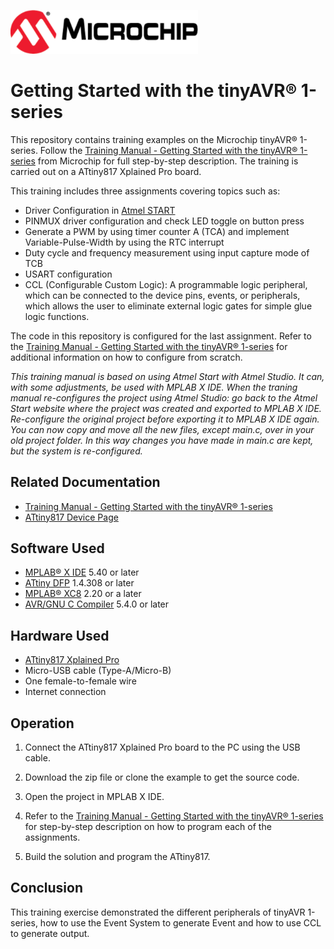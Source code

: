 <!-- Please do not change this html logo with link -->
<a href="https://www.microchip.com" rel="nofollow"><img src="images/microchip.png" alt="MCHP" width="300"/></a>

# Getting Started with the tinyAVR® 1-series

This repository contains training examples on the Microchip tinyAVR® 1-series. Follow the [Training Manual - Getting Started with the tinyAVR® 1-series](https://www.microchip.com/DS40001949) from Microchip for full step-by-step description. The training is carried out on a ATtiny817 Xplained Pro board.

This training includes three assignments covering topics such as: 
- Driver Configuration in [Atmel START](https://start.atmel.com/#)
- PINMUX driver configuration and check LED toggle on button press
- Generate a PWM by using timer counter A (TCA) and implement Variable-Pulse-Width by using the RTC interrupt
- Duty cycle and frequency measurement using input capture mode of TCB
- USART configuration
- CCL (Configurable Custom Logic): A programmable logic peripheral, which can be connected to the
device pins, events, or peripherals, which allows the user to eliminate external logic gates for simple glue logic functions. 

The code in this repository is configured for the last assignment. Refer to the [Training Manual - Getting Started with the tinyAVR® 1-series](https://www.microchip.com/DS40001949) for additional information on how to configure from scratch. 

*This training manual is based on using Atmel Start with Atmel Studio. It can, with some adjustments, be used with MPLAB X IDE. When the traning manual re-configures the project using Atmel Studio: go back to the Atmel Start website where the project was created and exported to MPLAB X IDE. Re-configure the original project before exporting it to MPLAB X IDE again. You can now copy and move all the new files, except main.c, over in your old project folder. In this way changes you have made in *main.c* are kept, but the system is re-configured.* 

## Related Documentation

- [Training Manual - Getting Started with the tinyAVR® 1-series](https://www.microchip.com/DS40001949)
- [ATtiny817 Device Page](https://www.microchip.com/wwwproducts/en/ATtiny817)

## Software Used

- [MPLAB® X IDE](http://www.microchip.com/mplab/mplab-x-ide) 5.40 or later
- [ATtiny DFP](http://packs.download.atmel.com/) 1.4.308 or later
- [MPLAB® XC8](http://www.microchip.com/mplab/compilers) 2.20 or a later
- [AVR/GNU C Compiler](https://www.microchip.com/mplab/avr-support/) 5.4.0 or later

## Hardware Used

- [ATtiny817 Xplained Pro](https://www.microchip.com/DevelopmentTools/ProductDetails/attiny817-xpro)
- Micro-USB cable (Type-A/Micro-B)
- One female-to-female wire
- Internet connection


## Operation

1. Connect the ATtiny817 Xplained Pro board to the PC using the USB cable.

2. Download the zip file or clone the example to get the source code.

3. Open the project in MPLAB X IDE.

4. Refer to the [Training Manual - Getting Started with the tinyAVR® 1-series](https://www.microchip.com/DS40001949) for step-by-step description on how to program each of the assignments.

4. Build the solution and program the ATtiny817. 


## Conclusion
 This training exercise demonstrated the different peripherals of tinyAVR 1-series, how to use the Event System to generate Event and how to use CCL to generate output.
